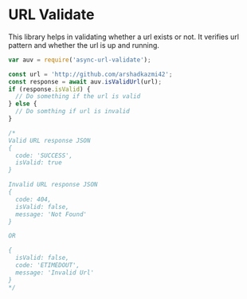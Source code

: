 # URL Validate

This library helps in validating whether a url exists or not. It verifies url pattern and whether the url is up and running.

```js
var auv = require('async-url-validate');

const url = 'http://github.com/arshadkazmi42';
const response = await auv.isValidUrl(url);
if (response.isValid) {
  // Do something if the url is valid
} else {
  // Do somthing if url is invalid
}

/*
Valid URL response JSON
{ 
  code: 'SUCCESS', 
  isValid: true 
}

Invalid URL response JSON
{ 
  code: 404,
  isValid: false,
  message: 'Not Found' 
}

OR

{ 
  isValid: false, 
  code: 'ETIMEDOUT', 
  message: 'Invalid Url' 
}
*/

```


